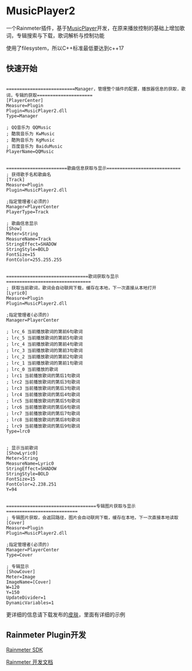 # MusicPlayer2
一个Rainmeter插件，基于[MusicPlayer](https://github.com/df32/Rainmeter_Plugins/blob/master/Doc/MusicPlayer_1.2.txt)开发，在原来播放控制的基础上增加歌词，专辑搜索与下载，歌词解析与控制功能

使用了filesystem，所以C++标准最低要达到c++17

## 快速开始
```

==========================Manager，管理整个插件的配置，播放器信息的获取，歌词，专辑的获取=====================
[PlayerCenter]
Measure=Plugin
Plugin=MusicPlayer2.dll
Type=Manager

; QQ音乐为 QQMusic
; 酷我音乐为 KwMusic
; 酷狗音乐为 KgMusic
; 百度音乐为 BaiduMusic
PlayerName=QQMusic


=======================歌曲信息获取与显示============================
; 获得歌手名和歌曲名
[Track]
Measure=Plugin
Plugin=MusicPlayer2.dll

;指定管理者(必须的)
Manager=PlayerCenter
PlayerType=Track

; 歌曲信息显示
[Show]
Meter=String
MeasureName=Track
StringEffect=SHADOW
StringStyle=BOLD
FontSize=15
FontColor=255.255.255


===============================歌词获取与显示================================
; 获取当前歌词，歌词会自动联网下载，缓存在本地，下一次直接从本地打开
[Lyric0]
Measure=Plugin
Plugin=MusicPlayer2.dll

;指定管理者(必须的)
Manager=PlayerCenter

; lrc_6 当前播放歌词的第前6句歌词
; lrc_5 当前播放歌词的第前5句歌词
; lrc_4 当前播放歌词的第前4句歌词
; lrc_3 当前播放歌词的第前3句歌词
; lrc_2 当前播放歌词的第前2句歌词
; lrc_1 当前播放歌词的第前1句歌词
; lrc_0 当前播放的歌词
; lrc1 当前播放歌词的第后1句歌词
; lrc2 当前播放歌词的第后3句歌词
; lrc3 当前播放歌词的第后3句歌词
; lrc4 当前播放歌词的第后4句歌词
; lrc5 当前播放歌词的第后5句歌词
; lrc6 当前播放歌词的第后6句歌词
; lrc7 当前播放歌词的第后7句歌词
; lrc8 当前播放歌词的第后8句歌词
; lrc9 当前播放歌词的第后9句歌词
Type=lrc0


; 显示当前歌词
[ShowLyric0]
Meter=String
MeasureName=Lyric0
StringEffect=SHADOW
StringStyle=BOLD
FontSize=15
FontColor=2.238.251
Y=94


==================================专辑图片获取与显示===========================
; 专辑图片获取，会返回路径，图片会自动联网下载，缓存在本地，下一次直接本地读取
[Cover]
Measure=Plugin
Plugin=MusicPlayer2.dll

;指定管理者(必须的)
Manager=PlayerCenter
Type=Cover

; 专辑显示
[ShowCover]
Meter=Image
ImageName=[Cover]
W=120
Y=150
UpdateDivider=1
DynamicVariables=1
```
更详细的信息请下载发布的[皮肤](https://github.com/lxf2013/MusicPlayer2/releases/tag/MusicPlayer2)，里面有详细的示例

## Rainmeter Plugin开发
[Rainmeter SDK](https://github.com/rainmeter/rainmeter-plugin-sdk)

[Rainmeter 开发文档](https://docs.rainmeter.net/developers/plugin/cpp/)